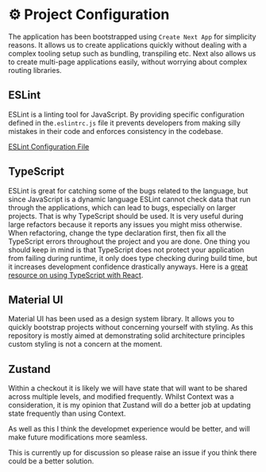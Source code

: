 # ⚙️ Project Configuration

The application has been bootstrapped using `Create Next App` for simplicity reasons. It allows us to create applications quickly without dealing with a complex tooling setup such as bundling, transpiling etc. Next also allows us to create multi-page applications easily, without worrying about complex routing libraries.

## ESLint

ESLint is a linting tool for JavaScript. By providing specific configuration defined in the`.eslintrc.js` file it prevents developers from making silly mistakes in their code and enforces consistency in the codebase.

[ESLint Configuration File](../.eslintrc.json)

## TypeScript

ESLint is great for catching some of the bugs related to the language, but since JavaScript is a dynamic language ESLint cannot check data that run through the applications, which can lead to bugs, especially on larger projects. That is why TypeScript should be used. It is very useful during large refactors because it reports any issues you might miss otherwise. When refactoring, change the type declaration first, then fix all the TypeScript errors throughout the project and you are done. One thing you should keep in mind is that TypeScript does not protect your application from failing during runtime, it only does type checking during build time, but it increases development confidence drastically anyways. Here is a [great resource on using TypeScript with React](https://react-typescript-cheatsheet.netlify.app/).

## Material UI

Material UI has been used as a design system library. It allows you to quickly bootstrap projects without concerning yourself with styling. As this repository is mostly aimed at demonstrating solid architecture principles custom styling is not a concern at the moment.

## Zustand

Within a checkout it is likely we will have state that will want to be shared across multiple levels, and modified frequently. Whilst Context was a consideration, it is my opinion that Zustand will do a better job at updating state frequently than using Context.

As well as this I think the developmet experience would be better, and will make future modifications more seamless.

This is currently up for discussion so please raise an issue if you think there could be a better solution.
